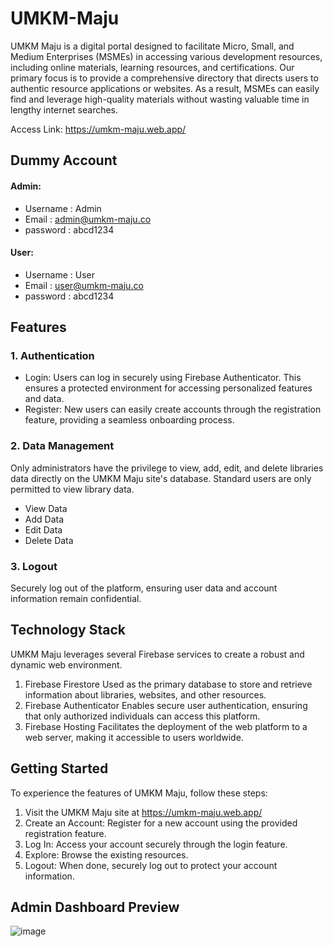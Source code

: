 ﻿# UMKM-Maju

UMKM Maju  is a digital portal designed to facilitate Micro, Small, and Medium Enterprises (MSMEs) in accessing various development resources, including online materials, learning resources, and certifications. Our primary focus is to provide a comprehensive directory that directs users to authentic resource applications or websites. As a result, MSMEs can easily find and leverage high-quality materials without wasting valuable time in lengthy internet searches.

Access Link: https://umkm-maju.web.app/

## Dummy Account
#### Admin:
- Username  : Admin
- Email     : admin@umkm-maju.co
- password  : abcd1234
#### User:
- Username  : User
- Email     : user@umkm-maju.co
- password  : abcd1234

## Features
### 1. Authentication
- Login: Users can log in securely using Firebase Authenticator. This ensures a protected environment for accessing personalized features and data.
- Register: New users can easily create accounts through the registration feature, providing a seamless onboarding process.
### 2. Data Management
Only administrators have the privilege to view, add, edit, and delete libraries data directly on the UMKM Maju site's database. Standard users are only permitted to view library data.
- View Data
- Add Data
- Edit Data
- Delete Data
### 3. Logout
Securely log out of the platform, ensuring user data and account information remain confidential.

## Technology Stack
UMKM Maju leverages several Firebase services to create a robust and dynamic web environment.
1. Firebase Firestore
Used as the primary database to store and retrieve information about libraries, websites, and other resources.
2. Firebase Authenticator
Enables secure user authentication, ensuring that only authorized individuals can access this platform.
3. Firebase Hosting
Facilitates the deployment of the web platform to a web server, making it accessible to users worldwide.

## Getting Started
To experience the features of UMKM Maju, follow these steps:
1. Visit the UMKM Maju site at https://umkm-maju.web.app/
2. Create an Account: Register for a new account using the provided registration feature.
3. Log In: Access your account securely through the login feature.
4. Explore: Browse the existing resources.
5. Logout: When done, securely log out to protect your account information.

## Admin Dashboard Preview
![image](https://github.com/Dedyirama-id/UMKM-Maju/assets/153349665/b26f9f79-91c5-4358-8b63-1231c3d6aca9)

